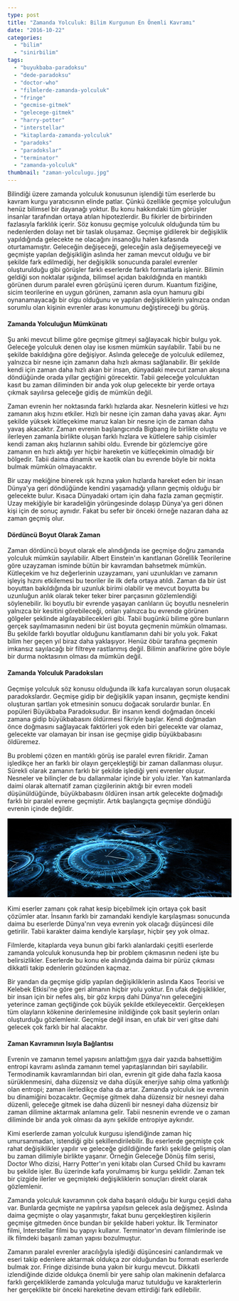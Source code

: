 ```yaml
---
type: post
title: "Zamanda Yolculuk: Bilim Kurgunun En Önemli Kavramı"
date: "2016-10-22"
categories: 
  - "bilim"
  - "sinirbilim"
tags: 
  - "buyukbaba-paradoksu"
  - "dede-paradoksu"
  - "doctor-who"
  - "filmlerde-zamanda-yolculuk"
  - "fringe"
  - "gecmise-gitmek"
  - "gelecege-gitmek"
  - "harry-potter"
  - "interstellar"
  - "kitaplarda-zamanda-yolculuk"
  - "paradoks"
  - "paradokslar"
  - "terminator"
  - "zamanda-yolculuk"
thumbnail: "zaman-yolculugu.jpg"
---
```


Bilindiği üzere zamanda yolculuk konusunun işlendiği tüm eserlerde bu kavram kurgu yaratıcısının elinde patlar. Çünkü özellikle geçmişe yolculuğun henüz bilimsel bir dayanağı yoktur. Bu konu hakkındaki tüm görüşler insanlar tarafından ortaya atılan hipotezlerdir. Bu fikirler de birbirinden fazlasıyla farklılık içerir. Söz konusu geçmişe yolculuk olduğunda tüm bu nedenlerden dolayı net bir taslak oluşamaz. Geçmişe gidilerek bir değişiklik yapıldığında gelecekte ne olacağını insanoğlu halen kafasında oturtamamıştır. Geleceğin değişeceği, geleceğin asla değişemeyeceği ve geçmişte yapılan değişikliğin aslında her zaman mevcut olduğu ve bir şekilde fark edilmediği, her değişiklik sonucunda paralel evrenler oluşturulduğu gibi görüşler farklı eserlerde farklı formatlarla işlenir. Bilimin geldiği son noktalar ışığında, bilimsel açıdan bakıldığında en mantıklı görünen durum paralel evren görüşünü içeren durum. Kuantum fiziğine, sicim teorilerine en uygun görünen, zamanın asla oyun hamuru gibi oynanamayacağı bir olgu olduğunu ve yapılan değişikliklerin yalnızca ondan sorumlu olan kişinin evrenler arası konumunu değiştireceği bu görüş.

#### Zamanda Yolculuğun Mümkünatı

Şu anki mevcut bilime göre geçmişe gitmeyi sağlayacak hiçbir bulgu yok. Geleceğe yolculuk denen olay ise kısmen mümkün sayılabilir. Tabii bu ne şekilde bakıldığına göre değişiyor. Aslında geleceğe de yolculuk edilemez, yalnızca bir nesne için zamanın daha hızlı akması sağlanabilir. Bir şekilde kendi için zaman daha hızlı akan bir insan, dünyadaki mevcut zaman akışına döndüğünde orada yıllar geçtiğini görecektir. Tabii geleceğe yolculuktan kasıt bu zaman diliminden bir anda yok olup gelecekte bir yerde ortaya çıkmak sayılırsa geleceğe gidiş de mümkün değil.

Zaman evrenin her noktasında farklı hızlarda akar. Nesnelerin kütlesi ve hızı zamanın akış hızını etkiler. Hızlı bir nesne için zaman daha yavaş akar. Aynı şekilde yüksek kütleçekime maruz kalan bir nesne için de zaman daha yavaş akacaktır. Zaman evrenin başlangıcında Bigbang ile birlikte oluştu ve ilerleyen zamanla birlikte oluşan farklı hızlara ve kütlelere sahip cisimler kendi zaman akış hızlarının sahibi oldu. Evrende bir gözlemciye göre zamanın en hızlı aktığı yer hiçbir hareketin ve kütleçekimin olmadığı bir bölgedir. Tabii daima dinamik ve kaotik olan bu evrende böyle bir nokta bulmak mümkün olmayacaktır.

Bir uzay mekiğine binerek ışık hızına yakın hızlarda hareket eden bir insan Dünya'ya geri döndüğünde kendini yaşamadığı yılların geçmiş olduğu bir gelecekte bulur. Kısaca Dünyadaki ortam için daha fazla zaman geçmiştir. Uzay mekiğiyle bir karadeliğin yörüngesinde dolaşıp Dünya'ya geri dönen kişi için de sonuç aynıdır. Fakat bu sefer bir önceki örneğe nazaran daha az zaman geçmiş olur.

#### Dördüncü Boyut Olarak Zaman

Zaman dördüncü boyut olarak ele alındığında ise geçmişe doğru zamanda yolculuk mümkün sayılabilir. Albert Einstein'ın kanıtlanan Görelilik Teorilerine göre uzayzaman isminde bütün bir kavramdan bahsetmek mümkün. Kütleçekim ve hız değerlerinin uzayzamanı, yani uzunlukları ve zamanın işleyiş hızını etkilemesi bu teoriler ile ilk defa ortaya atıldı. Zaman da bir üst boyuttan bakıldığında bir uzunluk birimi olabilir ve mevcut boyutta bu uzunluğun anlık olarak teker teker birer parçasının gözlemlendiği söylenebilir. İki boyutlu bir evrende yaşayan canlıların üç boyutlu nesnelerin yalnızca bir kesitini görebileceği, onları yalnızca bu evrende görünen gölgeler şeklinde algılayabilecekleri gibi. Tabii bugünkü bilime göre bunların gerçek sayılmamasının nedeni bir üst boyuta geçmenin mümkün olmaması. Bu şekilde farklı boyutlar olduğunu kanıtlamanın dahi bir yolu yok. Fakat bilim her geçen yıl biraz daha yaklaşıyor. Henüz öbür tarafına geçmenin imkansız sayılacağı bir filtreye rastlanmış değil. Bilimin anafikrine göre böyle bir durma noktasının olması da mümkün değil.

#### Zamanda Yolculuk Paradoksları

Geçmişe yolculuk söz konusu olduğunda ilk kafa kurcalayan sorun oluşacak paradokslardır. Geçmişe gidip bir değişiklik yapan insanın, geçmişte kendini oluşturan şartları yok etmesinin sonucu doğacak sorulardır bunlar. En popüleri Büyükbaba Paradoksudur. Bir insanın kendi doğmadan önceki zamana gidip büyükbabasını öldürmesi fikriyle başlar. Kendi doğmadan önce doğmasını sağlayacak faktörleri yok eden biri gelecekte var olamaz, gelecekte var olamayan bir insan ise geçmişe gidip büyükbabasını öldüremez.

Bu problemi çözen en mantıklı görüş ise paralel evren fikridir. Zaman işledikçe her an farklı bir olayın gerçekleştiği bir zaman dallanması oluşur. Sürekli olarak zamanın farklı bir şekilde işlediği yeni evrenler oluşur. Nesneler ve bilinçler de bu dallanmalar içinde bir yolu izler. Yan katmanlarda daimi olarak alternatif zaman çizgilerinin aktığı bir evren modeli düşünüldüğünde, büyükbabasını öldüren insan artık gelecekte doğmadığı farklı bir paralel evrene geçmiştir. Artık başlangıçta geçmişe döndüğü evrenin içinde değildir.

![Çoklu Evrenler Arası Zamanda Yolculuk](images/multiverse.jpg)

Kimi eserler zamanı çok rahat kesip biçebilmek için ortaya çok basit çözümler atar. İnsanın farklı bir zamandaki kendiyle karşılaşması sonucunda daima bu eserlerde Dünya'nın veya evrenin yok olacağı düşüncesi dile getirilir. Tabii karakter daima kendiyle karşılaşır, hiçbir şey yok olmaz.

Filmlerde, kitaplarda veya bunun gibi farklı alanlardaki çeşitli eserlerde zamanda yolculuk konusunda hep bir problem çıkmasının nedeni işte bu belirsizlikler. Eserlerde bu konu ele alındığında daima bir pürüz çıkması dikkatli takip edenlerin gözünden kaçmaz.

Bir yandan da geçmişe gidip yapılan değişikliklerin aslında Kaos Teorisi ve Kelebek Etkisi'ne göre geri almanın hiçbir yolu yoktur. En ufak değişiklikler, bir insan için bir nefes alış, bir göz kırpış dahi Dünya'nın geleceğini yeterince zaman geçtiğinde çok büyük şekilde etkileyecektir. Gerçekleşen tüm olayların kökenine derinlemesine inildiğinde çok basit şeylerin onları oluşturduğu gözlemlenir. Geçmişe değil insan, en ufak bir veri gitse dahi gelecek çok farklı bir hal alacaktır.

#### Zaman Kavramının Isıyla Bağlantısı

Evrenin ve zamanın temel yapısını anlattığım [ısı](http://sabahlatan.com/blog/mutlak-sifirdan-uc-sicakliklara-isinin-evrendeki-etkileri/)ya dair yazıda bahsettiğim entropi kavramı aslında zamanın temel yapıtaşlarından biri sayılabilir. Termodinamik kavramlarından biri olan, evrenin git gide daha fazla kaosa sürüklenmesini, daha düzensiz ve daha düşük enerjiye sahip olma yatkınlığı olan entropi; zaman ilerledikçe daha da artar. Zamanda yolculuk ise evrenin bu dinamiğini bozacaktır. Geçmişe gitmek daha düzensiz bir nesneyi daha düzenli, geleceğe gitmek ise daha düzenli bir nesneyi daha düzensiz bir zaman dilimine aktarmak anlamına gelir. Tabii nesnenin evrende ve o zaman diliminde bir anda yok olması da aynı şekilde entropiye aykırıdır.

Kimi eserlerde zaman yolculuk kurgusu işlendiğinde zaman hiç umursanmadan, istendiği gibi şekillendirilebilir. Bu eserlerde geçmişte çok rahat değişiklikler yapılır ve geleceğe gidildiğinde farklı şekilde gelişmiş olan bu zaman dilimiyle birlikte yaşanır. Örneğin Geleceğe Dönüş film serisi, Doctor Who dizisi, Harry Potter'ın yeni kitabı olan Cursed Child bu kavramı bu şekilde işler. Bu üzerinde kafa yorulmamış bir kurgu şeklidir. Zaman tek bir çizgide ilerler ve geçmişteki değişikliklerin sonuçları direkt olarak gözlemlenir.

Zamanda yolculuk kavramının çok daha başarılı olduğu bir kurgu çeşidi daha var. Bunlarda geçmişte ne yapılırsa yapılsın gelecek asla değişmez. Aslında daima geçmişte o olay yaşanmıştır, fakat bunu gerçekleştiren kişilerin geçmişe gitmeden önce bundan bir şekilde haberi yoktur. İlk Terminator filmi, Interstellar filmi bu yapıyı kullanır. Terminator'ın devam filmlerinde ise ilk filmdeki başarılı zaman yapısı bozulmuştur.

Zamanın paralel evrenler aracılığıyla işlediği düşüncesini canlandırmak ve eseri takip edenlere aktarmak oldukça zor olduğundan bu formatı eserlerde bulmak zor. Fringe dizisinde buna yakın bir kurgu mevcut. Dikkatli izlendiğinde dizide oldukça önemli bir yere sahip olan makinenin defalarca farklı gerçekliklerde zamanda yolculuğa maruz tutulduğu ve karakterlerin her gerçeklikte bir önceki hareketine devam ettirdiği fark edilebilir.
